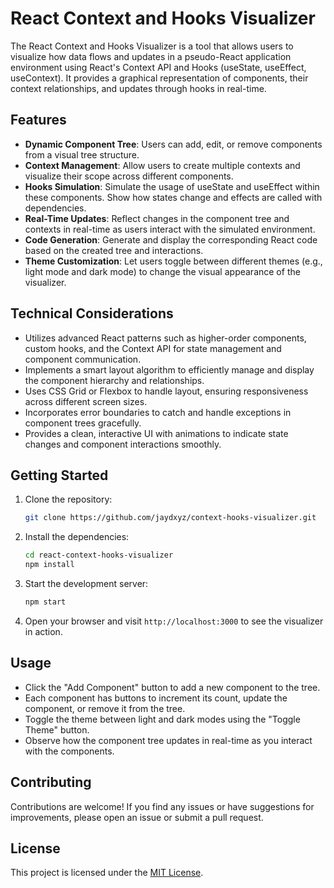 # React Context and Hooks Visualizer

The React Context and Hooks Visualizer is a tool that allows users to visualize how data flows and updates in a pseudo-React application environment using React's Context API and Hooks (useState, useEffect, useContext). It provides a graphical representation of components, their context relationships, and updates through hooks in real-time.

## Features

- **Dynamic Component Tree**: Users can add, edit, or remove components from a visual tree structure.
- **Context Management**: Allow users to create multiple contexts and visualize their scope across different components.
- **Hooks Simulation**: Simulate the usage of useState and useEffect within these components. Show how states change and effects are called with dependencies.
- **Real-Time Updates**: Reflect changes in the component tree and contexts in real-time as users interact with the simulated environment.
- **Code Generation**: Generate and display the corresponding React code based on the created tree and interactions.
- **Theme Customization**: Let users toggle between different themes (e.g., light mode and dark mode) to change the visual appearance of the visualizer.

## Technical Considerations

- Utilizes advanced React patterns such as higher-order components, custom hooks, and the Context API for state management and component communication.
- Implements a smart layout algorithm to efficiently manage and display the component hierarchy and relationships.
- Uses CSS Grid or Flexbox to handle layout, ensuring responsiveness across different screen sizes.
- Incorporates error boundaries to catch and handle exceptions in component trees gracefully.
- Provides a clean, interactive UI with animations to indicate state changes and component interactions smoothly.

## Getting Started

1. Clone the repository:

   ```bash
   git clone https://github.com/jaydxyz/context-hooks-visualizer.git
   ```

2. Install the dependencies:

   ```bash
   cd react-context-hooks-visualizer
   npm install
   ```

3. Start the development server:

   ```bash
   npm start
   ```

4. Open your browser and visit `http://localhost:3000` to see the visualizer in action.

## Usage

- Click the "Add Component" button to add a new component to the tree.
- Each component has buttons to increment its count, update the component, or remove it from the tree.
- Toggle the theme between light and dark modes using the "Toggle Theme" button.
- Observe how the component tree updates in real-time as you interact with the components.

## Contributing

Contributions are welcome! If you find any issues or have suggestions for improvements, please open an issue or submit a pull request.

## License

This project is licensed under the [MIT License](LICENSE).
